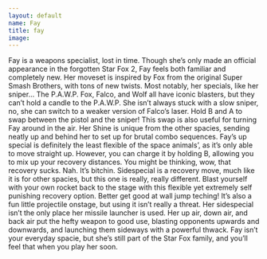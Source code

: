 ```yaml
---
layout: default
name: Fay
title: fay
image: 
---
```

Fay is a weapons specialist, lost in time. Though she’s only made an official appearance in the forgotten Star Fox 2, Fay feels both familiar and completely new. Her moveset is inspired by Fox from the original Super Smash Brothers, with tons of new twists. Most notably, her specials, like her sniper... The P.A.W.P.
Fox, Falco, and Wolf all have iconic blasters, but they can’t hold a candle to the P.A.W.P.
She isn’t always stuck with a slow sniper, no, she can switch to a weaker version of Falco’s laser. Hold B and A to swap between the pistol and the sniper! This swap is also useful for turning Fay around in the air.
Her Shine is unique from the other spacies, sending neatly up and behind her to set up for brutal combo sequences.
Fay’s up special is definitely the least flexible of the space animals’, as it’s only able to move straight up. However, you can charge it by holding B, allowing you to mix up your recovery distances.
You might be thinking, wow, that recovery sucks. Nah. It’s bitchin.
Sidespecial is a recovery move, much like it is for other spacies, but this one is really, really different.
Blast yourself with your own rocket back to the stage with this flexible yet extremely self punishing recovery option. Better get good at wall jump teching! It’s also a fun little projectile onstage, but using it isn’t really a threat.
Her sidespecial isn’t the only place her missile launcher is used. Her up air, down air, and back air put the hefty weapon to good use, blasting opponents upwards and downwards, and launching them sideways with a powerful thwack. Fay isn’t your everyday spacie, but she’s still part of the Star Fox family, and you’ll feel that when you play her soon.
